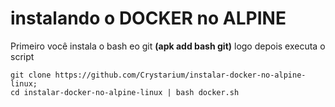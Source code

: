 # instalando o <strong>DOCKER</strong> no <strong>ALPINE</strong>
Primeiro você instala o bash eo git <strong>(apk add bash git)</strong> logo depois executa o script
```
git clone https://github.com/Crystarium/instalar-docker-no-alpine-linux;
cd instalar-docker-no-alpine-linux | bash docker.sh
```
